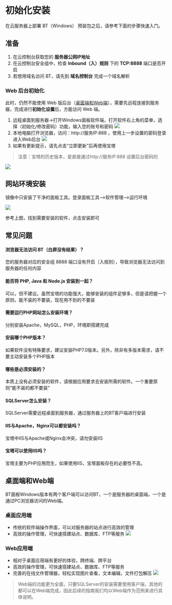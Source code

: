 # 初始化安装

在云服务器上部署 BT（Windows） 预装包之后，请参考下面的步骤快速入门。

## 准备

1. 在云控制台获取您的 **服务器公网IP地址** 
2. 在云控制台安全组中，检查 **Inbound（入）规则** 下的 **TCP:8888** 端口是否开启
3. 若想用域名访问 BT，请先到 **域名控制台** 完成一个域名解析

### Web 后台初始化

此时，仍然不能使用 Web 版后台（[桌面端和Web端](/zh/win/stack-installation.md#桌面端和web端)），需要先远程连接到服务器，完成进行**初始化设置**后，方能访问 Web 端。

1. 远程桌面到服务器->打开Windows面板软件端，打开软件右上角的菜单，选择（初始化/修改密码）功能，输入您的账号和密码
   ![](http://libs.websoft9.com/Websoft9/DocsPicture/zh/btwin/btwin-inti-websoft9.png)
2. 本地电脑打开浏览器，访问：http://服务IP:888 ，使用上一步设置的密码登录进入Web后台
   ![](http://libs.websoft9.com/Websoft9/DocsPicture/zh/btwin/bt-winbackend-websoft9.png)
3. 如果有更新提示，请先点击“立即更新”后再使用宝塔


> 注意：宝塔的历史版本，是直接通过http://服务IP:888 设置后台密码的  

  ![](http://libs.websoft9.com/Websoft9/DocsPicture/zh/btwin/bt-winstart-websoft9.png)

## 网站环境安装

镜像中只安装了干净的面板工具。登录面板工具-->软件管理-->运行环境

![](http://libs.websoft9.com/Websoft9/DocsPicture/zh/btwin/bt-win-intallhj-websoft9.png)

参考上图，找到需要安装的软件，点击安装即可

## 常见问题

#### 浏览器无法访问 BT（白屏没有结果）？

您的服务器对应的安全组 8888 端口没有开启（入规则），导致浏览器无法访问到服务器的任何内容

#### 能否将 PHP, Java 和 Node.js 安装到一起？

可以，但不建议。虽然宝塔的功能强大，能够安装的组件足够多，但是请把握一个原则，能不装的不要装，现在用不到的不要装

#### 需要运行PHP网站怎么安装环境？

分别安装Apache，MySQL，PHP，环境即搭建完成

#### 安装哪个PHP版本？

如果软件没有特殊要求，建议安装PHP7.0版本。另外，除非有多版本需求，请不要主动安装多个PHP版本

#### 哪些是必须安装的？

本质上没有必须安装的软件，请根据应用要求去安装所需的软件。一个重要原则“能不装的都不要装”

#### SQLServer怎么安装？

SQLServer需要远程桌面到服务器，通过服务器上的BT客户端进行安装

#### IIS与Apache，Nginx可以都安装吗？

宝塔中IIS与Apache或Nginx会冲突，请勿安装IIS

#### 宝塔可以使用IIS吗？

宝塔主要为PHP应用而生，如果使用IIS，宝塔面板存在的必要性不高。

## 桌面端和Web端

BT面板Windows版本有两个客户端可以访问BT，一个是服务器的桌面端，一个是通过PC浏览器访问的Web端。

### 桌面应用端

*   传统的软件端操作界面，可以对服务器的站点进行高效的管理
*   高效的操作管理，可快速搭建站点、数据库、FTP等服务
    ![](https://www.bt.cn/Public/images/win_pc.png)

### Web应用端

*   相对于桌面应用端有更好的体验，跨终端、跨平台
*   高效的操作管理，可快速搭建站点、数据库、FTP等服务
*   完善的在线文件管理器，轻松实现图片查看，文本编辑，文件打包解压
    ![](https://www.bt.cn/Public/images/win_web.png)
    

> Web端的功能更为全面，只要SQLServer的安装需要使用客户端，其他的都可以在Web端完成，因此后续的指南我们均以Web端作为范例来进行具体说明。